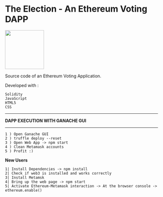 # The Election - An Ethereum Voting DAPP
<img src="http://introtocrypto.com/wp-content/uploads/2017/08/ether@2x.png" height="128" width="128">

Source code of an Ethereum Voting Application.

Developed with :

    Solidity
    JavaScript
    HTML5
    CSS



********************************
__DAPP EXECUTION WITH GANACHE GUI__
********************************
```
1 ) Open Ganache GUI
2 ) truffle deploy --reset
3 ) Open Web App -> npm start
4 ) Clean Metamask accounts
5 ) Profit :)
```



__New Users__

```
1| Install Dependencies -> npm install
2| Check if web3 is installed and works correctly
3| Install Metamsk
4| Bring up the web page -> npm start
5| Activate Ethereum-Metamask interaction -> At the browser console -> ethereum.enable()
```
